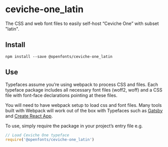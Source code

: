
# ceviche-one_latin

The CSS and web font files to easily self-host “Ceviche One” with subset "latin".

## Install

`npm install --save @openfonts/ceviche-one_latin`

## Use

Typefaces assume you’re using webpack to process CSS and files. Each typeface
package includes all necessary font files (woff2, woff) and a CSS file with
font-face declarations pointing at these files.

You will need to have webpack setup to load css and font files. Many tools built
with Webpack will work out of the box with Typefaces such as [Gatsby](https://github.com/gatsbyjs/gatsby)
and [Create React App](https://github.com/facebookincubator/create-react-app).

To use, simply require the package in your project’s entry file e.g.

```javascript
// Load Ceviche One typeface
require('@openfonts/ceviche-one_latin')
```
